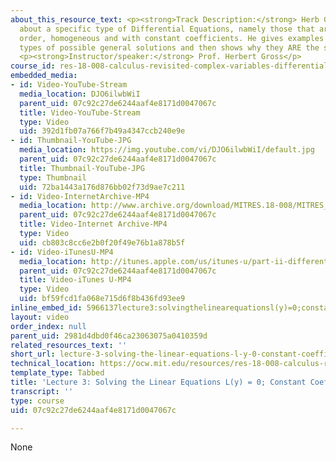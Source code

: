 ```yaml
---
about_this_resource_text: <p><strong>Track Description:</strong> Herb Gross talks
  about a specific type of Differential Equations, namely those that are linear, 2nd
  order, homogeneous and with constant coefficients. He gives examples of the three
  types of possible general solutions and then shows why they ARE the solutions.</p>
  <p><strong>Instructor/speaker:</strong> Prof. Herbert Gross</p>
course_id: res-18-008-calculus-revisited-complex-variables-differential-equations-and-linear-algebra-fall-2011
embedded_media:
- id: Video-YouTube-Stream
  media_location: DJO6ilwbWiI
  parent_uid: 07c92c27de6244aaf4e8171d0047067c
  title: Video-YouTube-Stream
  type: Video
  uid: 392d1fb07a766f7b49a4347ccb240e9e
- id: Thumbnail-YouTube-JPG
  media_location: https://img.youtube.com/vi/DJO6ilwbWiI/default.jpg
  parent_uid: 07c92c27de6244aaf4e8171d0047067c
  title: Thumbnail-YouTube-JPG
  type: Thumbnail
  uid: 72ba1443a176d876bb02f73d9ae7c211
- id: Video-InternetArchive-MP4
  media_location: http://www.archive.org/download/MITRES.18-008/MITRES_18-008_Part2_lec3_300k.mp4
  parent_uid: 07c92c27de6244aaf4e8171d0047067c
  title: Video-Internet Archive-MP4
  type: Video
  uid: cb803c8cc6e2b0f20f49e76b1a878b5f
- id: Video-iTunesU-MP4
  media_location: http://itunes.apple.com/us/itunes-u/part-ii-differential-equations/id494296411?i=109307714
  parent_uid: 07c92c27de6244aaf4e8171d0047067c
  title: Video-iTunes U-MP4
  type: Video
  uid: bf59fcd1fa068e715d6f8b436fd93ee9
inline_embed_id: 5966137lecture3:solvingthelinearequationsl(y)=0;constantcoefficients57645607
layout: video
order_index: null
parent_uid: 2981d4dbd0f46ca23063075a0410359d
related_resources_text: ''
short_url: lecture-3-solving-the-linear-equations-l-y-0-constant-coefficients
technical_location: https://ocw.mit.edu/resources/res-18-008-calculus-revisited-complex-variables-differential-equations-and-linear-algebra-fall-2011/part-ii/lecture-3-solving-the-linear-equations-l-y-0-constant-coefficients
template_type: Tabbed
title: 'Lecture 3: Solving the Linear Equations L(y) = 0; Constant Coefficients'
transcript: ''
type: course
uid: 07c92c27de6244aaf4e8171d0047067c

---
```

None